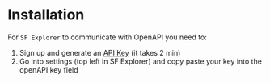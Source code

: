 # Installation

For `SF Explorer` to communicate with OpenAPI you need to:
1. Sign up and generate an [API Key](https://platform.openai.com/account/api-keys) (it takes 2 min)
2. Go into settings (top left in SF Explorer) and copy paste your key into the openAPI key field
